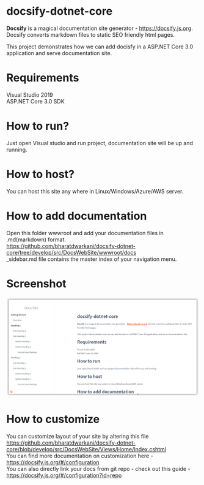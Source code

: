 # docsify-dotnet-core
**Docsify** is a magical documentation site generator - https://docsify.js.org. Docsify converts markdown files to static SEO friendly html pages.

This project demonstrates how we can add docisfy in a ASP.NET Core 3.0 application and serve documentation site.

# Requirements

Visual Studio 2019		
ASP.NET Core 3.0 SDK

# How to run?
Just open Visual studio and run project, documentation site will be up and running.	

# How to host?	
You can host this site any where in Linux/Windows/Azure/AWS server.

# How to add documentation
Open this folder wwwroot and add your documentation files in .md(markdown) format.	
https://github.com/bharatdwarkani/docsify-dotnet-core/tree/develop/src/DocsWebSite/wwwroot/docs   
_sidebar.md file contains the master index of your navigation menu.

# Screenshot

![Docs Site](https://github.com/bharatdwarkani/docsify-dotnet-core/blob/develop/screenshot.png)

# How to customize
You can customize layout of your site by altering this file https://github.com/bharatdwarkani/docsify-dotnet-core/blob/develop/src/DocsWebSite/Views/Home/Index.cshtml    
You can find more documentation on customization here - https://docsify.js.org/#/configuration    
You can also directly link your docs from git repo - check out this guide - https://docsify.js.org/#/configuration?id=repo
